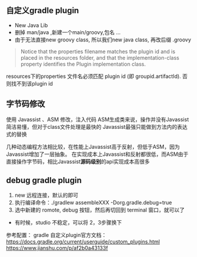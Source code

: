 ## 自定义gradle plugin
* New Java Lib
* 删掉 man/java ,新建一个main/groovy,包名 ...
* 由于无法直接new groovy class, 所以我们new java class, 再改后缀 .groovy

> Notice that the properties filename matches the plugin id and is placed in the resources folder, and that the implementation-class property identifies the Plugin implementation class.

resources下的properties 文件名必须匹配 plugin id (即 groupid.artifactId). 否则找不到该plugin id


## 字节码修改
使用 Javassist 、ASM 修改，注入代码
ASM生成类来说，操作并没有Javassist简洁易懂，但对于class文件处理是最快的
Javassist最强只能做到方法内的表达式的替换

几种动态编程方法相比较，在性能上Javassist高于反射，但低于ASM，因为Javassist增加了一层抽象。
在实现成本上Javassist和反射都很低，而ASM由于直接操作字节码，相比Javassist**源码级别**的api实现成本高很多

## debug gradle plugin
1. new 远程连接，默认的即可
2. 执行编译命令：./gradlew assembleXXX -Dorg.gradle.debug=true
3. 选中新建的 romote, debug 按钮，然后再切回到 terminal 窗口，就可以了

* 有时候，studio 不稳定，可以将 2，3步骤换下


参考配置：
gradle 自定义plugin官方文档：
https://docs.gradle.org/current/userguide/custom_plugins.html
https://www.jianshu.com/p/af2b0a43133f